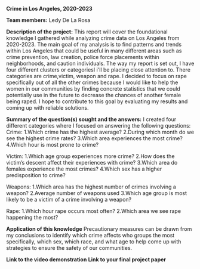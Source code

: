 **Crime in Los Angeles, 2020-2023**

**Team members:** Ledy De La Rosa 

**Description of the project:** 
This report will cover the foundational knowledge I gathered while analyzing crime data on Los Angeles from 2020-2023. The main goal of my analysis is to find patterns and trends within Los Angeles that could be useful in many different areas such as crime prevention, law creation, police force placements within neighborhoods, and caution  individuals. The way my report is set out, I have four different clusters or categoriesI i'll be placing close attention to. There categories are crime,victim, weapon and rape. I decided to focus on rape specifically out of all the other crimes because I would like to help the women in our communities by finding concrete statistics that we could potentially use in the future to decrease the chances of another female being raped. I hope to contribute to this goal by evaluating my results and coming up with reliable solutions. 

**Summary of the question(s) sought and the answers:** 
I created four different categories where I focused on answering the following questions: 
Crime: 
1.Which crime has the highest average?
2.During which month do we see the highest crime rates? 
3.Which area experiences the most crime? 
4.Which hour is most prone to crime?

Victim: 
1.Which age group experiences more crime?
2.How does the victim’s descent affect their experiences with crime?
3.Which area do females experience the most crimes? 
4.Which sex has a higher predisposition to crime?

Weapons:
1.Which area has the highest number of crimes involving a weapon?
2.Average number of weapons used 
3.Which age group is most likely to be a victim of a crime involving a weapon? 

Rape:
1.Which hour rape occurs most often?
2.Which area we see rape happening the most?

**Application of this knowledge**
Precautionary measures can be drawn from my conclusions to identify which crime affects who groups the most specifically, which sex, which race, and what age to help come up with strategies to ensure the safety of our communities. 


**Link to the video demonstration**
**Link to your final project paper**


